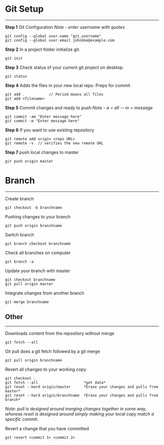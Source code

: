 # Git Setup
-------------------------------------------------------
**Step 1** Git Configuration  *Note - enter username with quotes*
```
git config --global user.name "git_username"
git config --global user.email johndoe@example.com
```

**Step 2** In a project folder initialize git.
```
git init
```

**Step 3** Check status of your current git project on desktop. 
```
git status                          
```

**Step 4** Adds the files in your new local repo. Preps for commit
```
git add .           // Period means all files
git add <filename>
```

**Step 5** Commit changes and ready to push *Note - a = all -- m = message*
```
git commit -am "Enter message here"
git commit -m "Enter message here"
```
**Step 6** If you want to use existing repository
```
git remote add origin <repo URL>
git remote -v  // verifies the new remote URL
```

**Step 7** push local changes to master
```
git push origin master
```

# Branch
-------------------------------------------------------

Create branch
```
git checkout -b branchname
```

Pushing changes to your branch
```
git push origin branchname          
```

Switch branch
```
git branch checkout branchname      
```

Check all branches on computer
```
git branch -a                      
```

Update your branch with master
```
git checkout branchname
git pull origin master
```

Integrate changes from another branch
```
git merge branchname                
```
## Other
----------------------------------------------------

Downloads content from the repository without merge
```
git fetch --all
```

Git pull does a git fetch followed by a git merge
```
git pull origin branchname          
```

Revert all changes to your working copy
```
git checkout .
git fetch --all                     *get data*
git reset --hard origin/master      *Erase your changes and pulls from master*
git reset --hard origin/branchname  *Erase your changes and pulls from branch*
```
*Note: pull is designed around merging changes together in some way, whereas reset is designed around simply making your local copy match a specific commit.*


Revert a change that you have committed
```
git revert <commit 1> <commit 2>    
```
